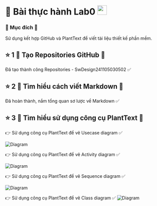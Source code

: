 # 🐳 Bài thực hành Lab0 <img src="https://media.giphy.com/media/fYSnHlufseco8Fh93Z/giphy.gif" width="30">
### 📖 Mục đích 📝
Sử dụng kết hợp GitHub và PlantText để viết tài liệu thiết kế phần mềm.
## ⭐️ 1 🎫 Tạo Repositories GitHub 📑
Đã tạo thành công Repositories - SwDesign241105030502 ✅

## ⭐️ 2 🎫 Tìm hiểu cách viết Markdown 🔬
Đã hoàn thành, nắm tổng quan sơ lược về Markdown ✅

## ⭐️ 3 🎫 Tìm hiểu sử dụng công cụ PlantText 🎨
👉 Sử dụng công cụ PlantText để vẽ Usecase diagram ✅

![Diagram](https://www.planttext.com/api/plantuml/png/Z9AzQiCm4CTtFSNXgORc1K8msGs5WWbTXIqYOLiE-aWAfLE7hiqR94E75hfriYaTv1Vn4_GLUiWknSMOQX3YVtU_-z9NyxdMXYfZouBeN4XGbMQ4qDHK2eA4kvFai1VkLGP0DIIR7rFCtJdbNem9KImrL6uB1a7xr3x8BUJkunBQetzBtjLlkm3k2E3nLxA1nIA2Yojl0gkPahHai7Sds56j3vNAGkyPZnmDT-z8D5Zf0CT48V6Uyx0UCrJNLnJ24bOh8TF2PYoAHf3fH2E85yQ47l4dYO-vjZX3A54naAFXnKvcdmeTj5lRrSzcBkgtmXjS3fG2TwUxveWTYAvvbDXKrTLdyJ_6xAZk2LapcU6t-GO00F__0m00)

👉 Sử dụng công cụ PlantText để vẽ Activity diagram ✅

![Diagram](https://www.planttext.com/api/plantuml/png/V96nIiH048RxUOeXLUuLakR4HX1ilD8c9dlkacGIaqaHI6TfPMad77OA5ZOco1KHtsEVm5TmJ0wzHRXkOV__d_-R-HgsovgZYfiyWperX5LHAm0sd2bSZKyvfiRssnnvV32OwiBs6y8B0kYEajnG1vCTWbNLj1ZR_hd4wsOIPUExumgXEszhLda7mOcnmmqXQplS8bSHNHrmxGO5nvc9K_54f4NoMos4u4nFWyaEzmQJHjBS_zbvsJ0NXDuUbhTVokNLu-jFZgp4GI_r-8PIUrE6ODReBqIf2Ft9AppzOxi0H9SmbKYU2UTc7tUVBv8HXw2oMg5_kfjsACJxBtA2_ve9bQB4hEKsHGbBUSjvlm400F__0m00)

👉 Sử dụng công cụ PlantText để vẽ Sequence diagram ✅

![Diagram](https://www.planttext.com/api/plantuml/png/Z9H1QzH068RlyojUSgg7YbcrQWwbkjLMAjJ35hmcwR0xP3gfoKIsH_7WGNhkIN0ffI0K50HfGkaXuF-ON-1VyCiahSdk1Xh87hvvdxplztt3_YskDrBj9pexa8obaL18ufGpfeMM7CvmOlBV2chyvuSflWhibvTgx32sb_84g-lOsdiD3owzf2oE5O9CwrZ1UI7ZC79OTKwoLudWQdyOAvt4KlB4mu2GBLDS21oLtpE49Z_FO24sBsvyF3nSnapBMGX5CIzKmpUULKGFZuZP5gRufA0fuHUyZGzNiyCE5bYC-LBZNQlSCgaLeAVLk8V7zstdKeJHRUExEuuLzdQ-Pg4xzC5boh5jYlEZzk6o58E554DVXLnsajJpMBDYQr0D93_J24m-4unIigMZhskRptSzFAc37mjCocy7zLVguvLxx5PNGPk-zWC_vHwUTfcNqp3Jt9AZk4RUY5GJVuFCUJuZVfIO_1GVJF4HaSclDTvdLEWwBWxQVT2FscNl_2zWIlk0BA-Gck8d8hend-jHsosCABkQ82n_gR6jLa_lFNLTk-AR8Iz1Eojn1rPE7YH1KCxY1gqD5h_GH6ejxowHUlRU5sam5qcQugIv9HlqI_yN_m000F__0m00)

👉 Sử dụng công cụ PlantText để vẽ Class diagram ✅
![Diagram]()
